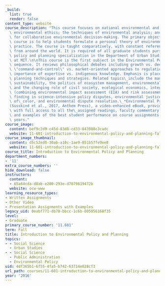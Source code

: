 ```yaml
---
_build:
  list: true
  render: false
content_type: website
course_description: "This course focuses on national environmental and energy policy-making;\
  \ environmental ethics; the techniques of environmental analysis; and strategies\
  \ for collaborative environmental decision-making. The primary objective of the\
  \ course is to help students formulate a personal theory of environmental planning\
  \ practice. The course is taught comparatively, with constant references to examples\
  \ from around the world. It is required of all graduate students pursuing an environmental\
  \ policy and planning specialization in the Department of Urban Studies and Planning\
  \ at MIT.\n\nThis course is the first subject in the Environmental Policy and Planning\
  \ sequence. It reviews philosophical debates including growth vs. deep ecology,\
  \ \"command-and-control\" vs. market-oriented approaches to regulation, and the\
  \ importance of expertise vs. indigenous knowledge. Emphasis is placed on environmental\
  \ planning techniques and strategies. Related topics\_include the management of\
  \ sustainability, the politics of ecosystem management, environmental governance\
  \ and the changing role of civil society, ecological economics, integrated\_assessment\
  \ (combining environmental impact assessment (EIA) and risk assessment), joint fact\
  \ finding in science-intensive policy disputes, environmental justice in poor communities\
  \ of\_color, and environmental dispute resolution.\_*Environmental Problem-Solving*\_\
  (Susskind et al., 2017, Anthem Press), a video-enhanced eBook, provides students\
  \ with full access to all the\_assigned readings, faculty commentary on the readings,\
  \ and examples of the best student performance on course assignments in previous\
  \ years."
course_image:
  content: bef9c2d9-c45d-83d8-cd33-843988c3cadc
  website: 11-601-introduction-to-environmental-policy-and-planning-fall-2016
course_image_thumbnail:
  content: d5c52ed0-30ab-a10c-1ae9-051b57fe9ee8
  website: 11-601-introduction-to-environmental-policy-and-planning-fall-2016
course_title: Introduction to Environmental Policy and Planning
department_numbers:
- '11'
extra_course_numbers: ''
hide_download: false
instructors:
  content:
  - 65a64cda-d0ab-e200-293e-d7879819472b
  website: ocw-www
learning_resource_types:
- Written Assignments
- Other Video
- Presentation Assignments with Examples
legacy_uid: 0eabf771-db78-bbcc-1c6b-005056168f35
level:
- Graduate
primary_course_number: '11.601'
term: Fall
title: Introduction to Environmental Policy and Planning
topics:
- - Social Science
  - Urban Studies
- - Social Science
  - Public Administration
  - Environmental Policy
uid: 4df365b1-6f55-4fa5-b742-63714e028cf3
url_path: courses/11-601-introduction-to-environmental-policy-and-planning-fall-2016
year: '2016'
---
```

